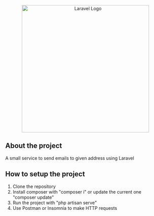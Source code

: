 <p align="center"><a href="https://laravel.com" target="_blank"><img src="https://raw.githubusercontent.com/laravel/art/master/logo-lockup/5%20SVG/2%20CMYK/1%20Full%20Color/laravel-logolockup-cmyk-red.svg" width="400" alt="Laravel Logo"></a></p>

## About the project

A small service to send emails to given address using Laravel 

## How to setup the project

1. Clone the repository
2. Install composer with "composer i" or update the current one "composer update"
3. Run the project with "php artisan serve"
4. Use Postman or Insomnia to make HTTP requests
